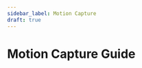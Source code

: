 ```yaml
---
sidebar_label: Motion Capture
draft: true
---
```

# Motion Capture Guide
<!-- TODO: Also called Mocap -->
